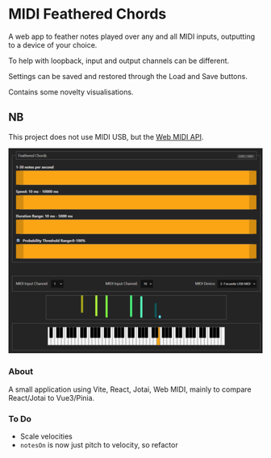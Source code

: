 # MIDI Feathered Chords

A web app to feather notes played over any and all MIDI inputs, outputting to a device of your choice.

To help with loopback, input and output channels can be different.

Settings can be saved and restored through the Load and Save buttons.

Contains some novelty visualisations.

## NB

This project does not use MIDI USB, but the [Web MIDI API](https://caniuse.com/midi). 

![Screenshot](.screenshot.png)

### About

A small application using Vite, React, Jotai, Web MIDI, mainly to compare React/Jotai to Vue3/Pinia. 

### To Do

* Scale velocities
* `notesOn` is now just pitch to velocity, so refactor
